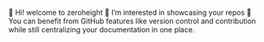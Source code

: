 👋 Hi! welcome to zeroheight
👀 I’m interested in showcasing your repos
🌱 You can benefit from GitHub features like version control and contribution while still centralizing your documentation in one place. 


<!---
Lydzster/Lydzster is a ✨ special ✨ repository because its `README.md` (this file) appears on your GitHub profile.
You can click the Preview link to take a look at your changes.
--->
